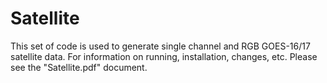# Satellite

This set of code is used to generate single channel and RGB GOES-16/17 satellite data. For information on running, installation, changes, etc. Please see the "Satellite.pdf" document. 


